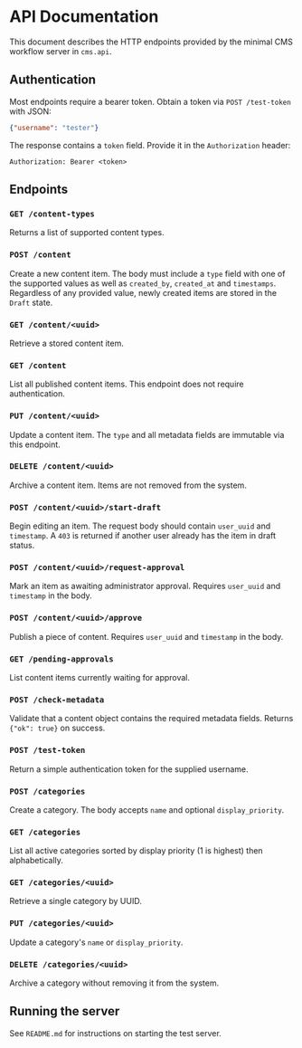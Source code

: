 # API Documentation

This document describes the HTTP endpoints provided by the minimal CMS workflow server in `cms.api`.

## Authentication

Most endpoints require a bearer token. Obtain a token via `POST /test-token` with JSON:

```json
{"username": "tester"}
```

The response contains a `token` field. Provide it in the `Authorization` header:

```
Authorization: Bearer <token>
```

## Endpoints

### `GET /content-types`
Returns a list of supported content types.

### `POST /content`
Create a new content item. The body must include a `type` field with one of the supported values as well as `created_by`, `created_at` and `timestamps`. Regardless of any provided value, newly created items are stored in the `Draft` state.

### `GET /content/<uuid>`
Retrieve a stored content item.

### `GET /content`
List all published content items. This endpoint does not require authentication.

### `PUT /content/<uuid>`
Update a content item. The `type` and all metadata fields are immutable via this endpoint.

### `DELETE /content/<uuid>`
Archive a content item. Items are not removed from the system.

### `POST /content/<uuid>/start-draft`
Begin editing an item. The request body should contain `user_uuid` and `timestamp`. A `403` is returned if another user already has the item in draft status.

### `POST /content/<uuid>/request-approval`
Mark an item as awaiting administrator approval. Requires `user_uuid` and `timestamp` in the body.

### `POST /content/<uuid>/approve`
Publish a piece of content. Requires `user_uuid` and `timestamp` in the body.

### `GET /pending-approvals`
List content items currently waiting for approval.

### `POST /check-metadata`
Validate that a content object contains the required metadata fields. Returns `{"ok": true}` on success.

### `POST /test-token`
Return a simple authentication token for the supplied username.

### `POST /categories`
Create a category. The body accepts `name` and optional `display_priority`.

### `GET /categories`
List all active categories sorted by display priority (1 is highest) then alphabetically.

### `GET /categories/<uuid>`
Retrieve a single category by UUID.

### `PUT /categories/<uuid>`
Update a category's `name` or `display_priority`.

### `DELETE /categories/<uuid>`
Archive a category without removing it from the system.

## Running the server

See `README.md` for instructions on starting the test server.
